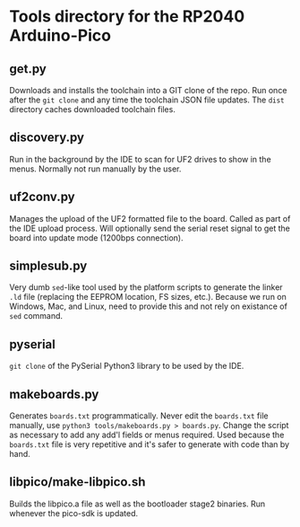 # Tools directory for the RP2040 Arduino-Pico

## get.py
Downloads and installs the toolchain into a GIT clone of the repo.  Run
once after the `git clone` and any time the toolchain JSON file updates.
The `dist` directory caches downloaded toolchain files.

## discovery.py
Run in the background by the IDE to scan for UF2 drives to show in the
menus.  Normally not run manually by the user.

## uf2conv.py
Manages the upload of the UF2 formatted file to the board.  Called as part
of the IDE upload process.  Will optionally send the serial reset signal
to get the board into update mode (1200bps connection).

## simplesub.py
Very dumb `sed`-like tool used by the platform scripts to generate the
linker `.ld` file (replacing the EEPROM location, FS sizes, etc.).
Because we run on Windows, Mac, and Linux, need to provide this and not
rely on existance of `sed` command.

## pyserial
`git clone` of the PySerial Python3 library to be used by the IDE.

## makeboards.py
Generates `boards.txt` programmatically.  Never edit the `boards.txt` file
manually, use `python3 tools/makeboards.py > boards.py`.  Change the script
as necessary to add any add'l fields or menus required.  Used because the
`boards.txt` file is very repetitive and it's safer to generate with code
than by hand.

## libpico/make-libpico.sh
Builds the libpico.a file as well as the bootloader stage2 binaries.
Run whenever the pico-sdk is updated.
